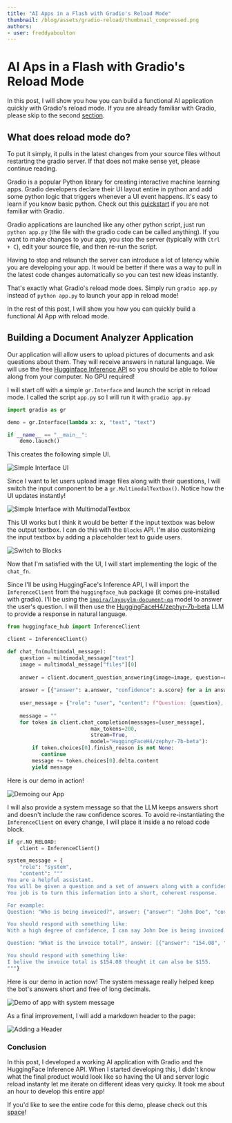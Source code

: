 ```yaml
---
title: "AI Apps in a Flash with Gradio's Reload Mode"
thumbnail: /blog/assets/gradio-reload/thumbnail_compressed.png
authors:
- user: freddyaboulton
---
```


# AI Aps in a Flash with Gradio's Reload Mode

In this post, I will show you how you can build a functional AI application quickly with Gradio's reload mode. If you are already familiar with Gradio, please skip to the second [section](#building-a-document-analyzer-application).

## What does reload mode do?

To put it simply, it pulls in the latest changes from your source files without restarting the gradio server. If that does not make sense yet, please continue reading.

Gradio is a popular Python library for creating interactive machine learning apps.
Gradio developers declare their UI layout entire in python and add some python logic that triggers whenever a UI event happens. It's easy to learn if you know basic python. Check out this [quickstart](https://www.gradio.app/guides/quickstart) if you are not familiar with Gradio.

Gradio applications are launched like any other python script, just run `python app.py` (the file with the gradio code can be called anything). If you want to make changes to your app, you stop the server (typically with `Ctrl + C`), edit your source file, and then re-run the script.

Having to stop and relaunch the server can introduce a lot of latency while you are developing your app. It would be better if there was a way to pull in the latest code changes automatically so you can test new ideas instantly.

That's exactly what Gradio's reload mode does. Simply run `gradio app.py` instead of `python app.py` to launch your app in reload mode!

In the rest of this post, I will show you how you can quickly build a functional AI App with reload mode. 

## Building a Document Analyzer Application

Our application will allow users to upload pictures of documents and ask questions about them. They will receive answers in natural language. We will use the free [Hugginface Inference API](https://huggingface.co/docs/huggingface_hub/guides/inference) so you should be able to follow along from your computer. No GPU required!

I will start off with a simple `gr.Interface` and launch the script in reload mode. I called the script `app.py` so I will run it with `gradio app.py`

```python
import gradio as gr

demo = gr.Interface(lambda x: x, "text", "text")

if __name__ == "__main__":
    demo.launch()
```

This creates the following simple UI.

![Simple Interface UI](https://huggingface.co/datasets/huggingface/documentation-images/resolve/main/gradio-reload/starting-demo.png)

Since I want to let users upload image files along with their questions, I will switch the input component to be a `gr.MultimodalTextbox()`. Notice how the UI updates instantly!


![Simple Interface with MultimodalTextbox](https://huggingface.co/datasets/huggingface/documentation-images/resolve/main/gradio-reload/change_to_multimodal_tb.gif)

This UI works but I think it would be better if the input textbox was below the output textbox. I can do this with the `Blocks` API. I'm also customizing the input textbox by adding a placeholder text to guide users.


![Switch to Blocks](https://huggingface.co/datasets/huggingface/documentation-images/resolve/main/gradio-reload/switch_to_blocks.gif?download=true)


Now that I'm satisfied with the UI, I will start implementing the logic of the `chat_fn`.

Since I'll be using HuggingFace's Inference API, I will import the `InferenceClient` from the `huggingface_hub` package (it comes pre-installed with gradio). I'll be using the [`impira/layouylm-document-qa`](https://huggingface.co/impira/layoutlm-document-qa) model to answer the user's question. I will then use the [HuggingFaceH4/zephyr-7b-beta](https://huggingface.co/HuggingFaceH4/zephyr-7b-beta) LLM to provide a response in natural language.


```python
from huggingface_hub import InferenceClient

client = InferenceClient()

def chat_fn(multimodal_message):
    question = multimodal_message["text"]
    image = multimodal_message["files"][0]
    
    answer = client.document_question_answering(image=image, question=question, model="impira/layoutlm-document-qa")
    
    answer = [{"answer": a.answer, "confidence": a.score} for a in answer]
   
    user_message = {"role": "user", "content": f"Question: {question}, answer: {answer}"}
   
    message = ""
    for token in client.chat_completion(messages=[user_message],
                           max_tokens=200, 
                           stream=True,
                           model="HuggingFaceH4/zephyr-7b-beta"):
        if token.choices[0].finish_reason is not None:
           continue
        message += token.choices[0].delta.content
        yield message
```


Here is our demo in action!

![Demoing our App](https://huggingface.co/datasets/huggingface/documentation-images/resolve/main/gradio-reload/demo_1.gif?download=true)


I will also provide a system message so that the LLM keeps answers short and doesn't include the raw confidence scores. To avoid re-instantiating the `InferenceClient` on every change, I will place it inside a no reload code block.

```python
if gr.NO_RELOAD:
    client = InferenceClient()

system_message = {
    "role": "system",
    "content": """
You are a helpful assistant.
You will be given a question and a set of answers along with a confidence score between 0 and 1 for each answer.
You job is to turn this information into a short, coherent response.

For example:
Question: "Who is being invoiced?", answer: {"answer": "John Doe", "confidence": 0.98}

You should respond with something like:
With a high degree of confidence, I can say John Doe is being invoiced.

Question: "What is the invoice total?", answer: [{"answer": "154.08", "confidence": 0.75}, {"answer": "155", "confidence": 0.25}

You should respond with something like:
I belive the invoice total is $154.08 thought it can also be $155.
"""}
```

Here is our demo in action now! The system message really helped keep the bot's answers short and free of long decimals.

![Demo of app with system message](https://huggingface.co/datasets/huggingface/documentation-images/resolve/main/gradio-reload/demo_3.gif)

As a final improvement, I will add a markdown header to the page:

![Adding a Header](https://huggingface.co/datasets/huggingface/documentation-images/resolve/main/gradio-reload/add_a_header.gif)


### Conclusion

In this post, I developed a working AI application with Gradio and the HuggingFace Inference API. When I started developing this, I didn't know what the final product would look like so having the UI and server logic reload instanty let me iterate on different ideas very quicky. It took me about an hour to develop this entire app!

If you'd like to see the entire code for this demo, please check out this [space](https://huggingface.co/spaces/freddyaboulton/document-analzer)!
